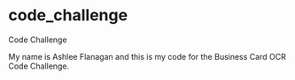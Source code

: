 # code_challenge
Code Challenge

My name is Ashlee Flanagan and this is my code for the Business Card OCR Code Challenge.
